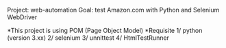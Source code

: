 Project: web-automation
Goal: test Amazon.com with Python and Selenium WebDriver

*This project is using POM (Page Object Model)
*Requisite
1/ python (version 3.xx)
2/ selenium
3/ unnittest
4/ HtmlTestRunner

